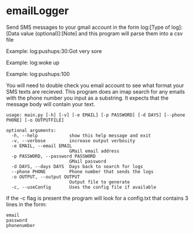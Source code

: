 emailLogger
===========

Send SMS messages to your gmail account in the form log:[Type of log]:[Data value (optional)]:[Note] and this program will parse them into a csv file

Example: log:pushups:30:Got very sore

Example: log:woke up

Example: log:pushups:100

You will need to double check you email account to see what format your SMS texts are recieved. This program does an imap search for any emails with the phone number you input as a substring. 
It expects that the message body will contain your text.


```
usage: main.py [-h] [-v] [-e EMAIL] [-p PASSWORD] [-d DAYS] [--phone PHONE] [-o OUTPUTFILE]

optional arguments:
  -h, --help            show this help message and exit
  -v, --verbose         increase output verbosity
  -e EMAIL, --email EMAIL
                        GMail email address
  -p PASSWORD, --password PASSWORD
                        GMail password
  -d DAYS, --days DAYS  Days back to search for logs
  --phone PHONE         Phone number that sends the logs
  -o OUTPUT, --output OUTPUT
                        Output file to generate
  -c, --useConfig       Uses the config file if available
```

  
If the -c flag is present the program will look for a config.txt that contains 3 lines in the form:

```
email
password
phonenumber
```